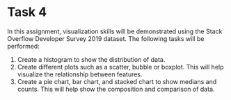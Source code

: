 # Task 4

In this assignment, visualization skills will be demonstrated using the Stack Overflow Developer Survey 2019 dataset. The following tasks will be performed:

1. Create a histogram to show the distribution of data.
2. Create different plots such as a scatter, bubble or boxplot. This will help visualize the relationship between features.
3. Create a pie chart, bar chart, and stacked chart to show medians and counts. This will help show the composition and comparison of data.
